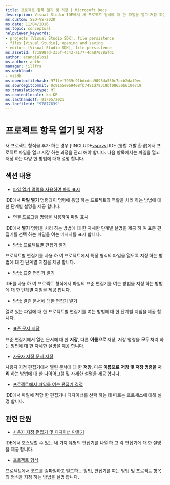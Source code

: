 ```yaml
---
title: 프로젝트 항목 열기 및 저장 | Microsoft Docs
description: Visual Studio IDE에서 새 프로젝트 형식에 대 한 파일을 열고 저장 하는 다양 한 방법에 대해 알아봅니다.
ms.custom: SEO-VS-2020
ms.date: 11/04/2016
ms.topic: conceptual
helpviewer_keywords:
- projects [Visual Studio SDK], file persistence
- files [Visual Studio], opening and saving
- editors [Visual Studio SDK], file persistence
ms.assetid: f71898ad-335f-4c43-a177-4da87078afd1
author: acangialosi
ms.author: anthc
manager: jillfra
ms.workload:
- vssdk
ms.openlocfilehash: 971fef7939c91bdcdea9098da530c7ecb2daf9ec
ms.sourcegitcommit: 0c9155e9b9408fb7481d79319bf08650b610e719
ms.translationtype: MT
ms.contentlocale: ko-KR
ms.lasthandoff: 01/05/2021
ms.locfileid: "97877639"
---
```

# <a name="opening-and-saving-project-items"></a>프로젝트 항목 열기 및 저장
새 프로젝트 형식을 추가 하는 경우 [!INCLUDE[vsprvs](../../code-quality/includes/vsprvs_md.md)] IDE (통합 개발 환경)에서 프로젝트 파일을 열고 저장 하는 과정을 관리 해야 합니다. 다음 항목에서는 파일을 열고 저장 하는 다양 한 방법에 대해 설명 합니다.

## <a name="in-this-section"></a>섹션 내용
- [파일 열기 명령을 사용하여 파일 표시](../../extensibility/internals/displaying-files-by-using-the-open-file-command.md)

 IDE에서 **파일 열기** 명령과이 명령에 응답 하는 프로젝트의 역할을 처리 하는 방법에 대 한 단계별 설명을 제공 합니다.

- [연결 프로그램 명령을 사용하여 파일 표시](../../extensibility/internals/displaying-files-by-using-the-open-with-command.md)

 IDE에서 **열기** 명령을 처리 하는 방법에 대 한 자세한 단계별 설명을 제공 하 여 표준 편집기를 선택 하는 파일을 여는 메시지를 표시 합니다.

- [방법: 프로젝트별 편집기 열기](../../extensibility/how-to-open-project-specific-editors.md)

 프로젝트별 편집기를 사용 하 여 프로젝트에서 특정 형식의 파일을 열도록 지정 하는 방법에 대 한 단계별 지침을 제공 합니다.

- [방법: 표준 편집기 열기](../../extensibility/how-to-open-standard-editors.md)

 IDE를 사용 하 여 프로젝트 형식에서 파일의 표준 편집기를 여는 방법을 지정 하는 방법에 대 한 단계별 지침을 제공 합니다.

- [방법: 열린 문서에 대한 편집기 열기](../../extensibility/how-to-open-editors-for-open-documents.md)

 열려 있는 파일에 대 한 프로젝트별 편집기를 여는 방법에 대 한 단계별 지침을 제공 합니다.

- [표준 문서 저장](../../extensibility/internals/saving-a-standard-document.md)

 표준 편집기에서 열린 문서에 대 한 **저장**, 다른 **이름으로** 저장, 저장 명령을 **모두** 처리 하는 방법에 대 한 자세한 설명을 제공 합니다.

- [사용자 지정 문서 저장](../../extensibility/internals/saving-a-custom-document.md)

 사용자 지정 편집기에서 열린 문서에 대 한 **저장**, 다른 **이름으로** **저장 및 저장 명령을 처리** 하는 방법에 대 한 다이어그램 및 자세한 설명을 제공 합니다.

- [프로젝트에서 파일을 여는 편집기 결정](../../extensibility/internals/determining-which-editor-opens-a-file-in-a-project.md)

 IDE에서 파일에 적합 한 편집기나 디자이너를 선택 하는 데 따르는 프로세스에 대해 설명 합니다.

## <a name="related-sections"></a>관련 단원
- [사용자 지정 편집기 및 디자이너 만들기](../../extensibility/creating-custom-editors-and-designers.md)

 IDE에서 호스팅할 수 있는 네 가지 유형의 편집기를 나열 하 고 각 편집기에 대 한 설명을 제공 합니다.

- [프로젝트 형식](../../extensibility/internals/project-types.md):

 프로젝트에서 코드를 컴파일하고 빌드하는 방법, 편집기를 여는 방법 및 프로젝트 항목의 형식을 지정 하는 방법을 설명 합니다.

